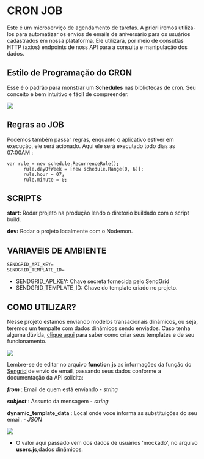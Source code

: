 # CRON JOB 

Este é um microserviço de agendamento de tarefas. A priori iremos utiliza-los para automatizar os envios de emails de aniversário para os usuários cadastrados em nossa plataforma. Ele utilizará, por meio de consutlas HTTP (axios) endpoints de noss API para a consulta e manipulação dos dados.

## Estilo de Programação do CRON

Esse é o padrão para monstrar um **Schedules** nas bibliotecas de cron. Seu conceito é bem intuitivo e fácil de compreender.

![](https://i.imgur.com/kg9hzDa.png)


## Regras ao JOB

Podemos também passar regras, enquanto o aplicativo estiver em execução, ele será acionado. Aqui ele será executado todo dias as 07:00AM :

    var rule = new schedule.RecurrenceRule();
          rule.dayOfWeek = [new schedule.Range(0, 6)];
          rule.hour = 07;
          rule.minute = 0;
    
## SCRIPTS

**start:** Rodar projeto na produção lendo o diretorio buildado com o script build.

**dev:** Rodar o projeto localmente com o Nodemon.


## **VARIAVEIS DE AMBIENTE**
```
SENDGRID_API_KEY=
SENDGRID_TEMPLATE_ID=
```

- SENDGRID_API_KEY: Chave secreta fornecida pelo SendGrid 
- SENDGRID_TEMPLATE_ID: Chave do template criado no projeto.

## **COMO UTILIZAR?**

Nesse projeto estamos enviando modelos transacionais dinâmicos, ou seja, teremos um tempalte com dados dinâmicos sendo enviados. Caso tenha alguma dúvida, [clique aqui](https://sendgrid.com/blog/how-to-use-sendgrids-dynamic-templates-for-your-transactional-emails/ "clique aqui") para saber como criar seus templates e de seu funcionamento. 

![](https://i.imgur.com/iuqtzAZ.png)

Lembre-se de editar no arquivo **function.js** as informações da função do [Sengrid](https://sendgrid.com/docs/for-developers/sending-email/v3-nodejs-code-example/ "Sengrid") de envio de email, passando seus dados conforme a documentação da API solicita:

***from*** : Email de quem está enviando - *string*

***subject*** : Assunto da mensagem - *string*

**dynamic_template_data** : Local onde voce informa as substituições do seu email. - *JSON*

![](https://i.imgur.com/I0Gbbvr.png)

- O valor aqui passado vem dos dados de usuários 'mockado', no arquivo **users.js**,dados dinâmicos.
